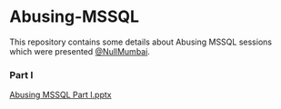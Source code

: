 # Abusing-MSSQL

This repository contains some details about Abusing MSSQL sessions which were presented [@NullMumbai](https://twitter.com/NullMumbai). 

### Part I
[Abusing MSSQL Part I.pptx](Abusing%20MSSQL%20Part%20I.pptx)
